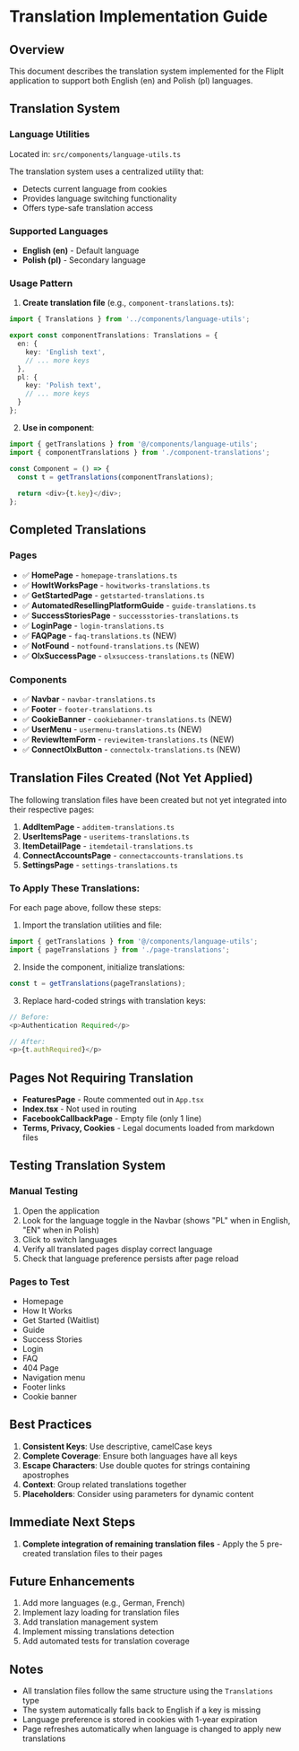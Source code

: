 # Translation Implementation Guide

## Overview
This document describes the translation system implemented for the FlipIt application to support both English (en) and Polish (pl) languages.

## Translation System

### Language Utilities
Located in: `src/components/language-utils.ts`

The translation system uses a centralized utility that:
- Detects current language from cookies
- Provides language switching functionality
- Offers type-safe translation access

### Supported Languages
- **English (en)** - Default language
- **Polish (pl)** - Secondary language

### Usage Pattern

1. **Create translation file** (e.g., `component-translations.ts`):
```typescript
import { Translations } from '../components/language-utils';

export const componentTranslations: Translations = {
  en: {
    key: 'English text',
    // ... more keys
  },
  pl: {
    key: 'Polish text',
    // ... more keys
  }
};
```

2. **Use in component**:
```typescript
import { getTranslations } from '@/components/language-utils';
import { componentTranslations } from './component-translations';

const Component = () => {
  const t = getTranslations(componentTranslations);
  
  return <div>{t.key}</div>;
};
```

## Completed Translations

### Pages
- ✅ **HomePage** - `homepage-translations.ts`
- ✅ **HowItWorksPage** - `howitworks-translations.ts`
- ✅ **GetStartedPage** - `getstarted-translations.ts`
- ✅ **AutomatedResellingPlatformGuide** - `guide-translations.ts`
- ✅ **SuccessStoriesPage** - `successstories-translations.ts`
- ✅ **LoginPage** - `login-translations.ts`
- ✅ **FAQPage** - `faq-translations.ts` (NEW)
- ✅ **NotFound** - `notfound-translations.ts` (NEW)
- ✅ **OlxSuccessPage** - `olxsuccess-translations.ts` (NEW)

### Components
- ✅ **Navbar** - `navbar-translations.ts`
- ✅ **Footer** - `footer-translations.ts`
- ✅ **CookieBanner** - `cookiebanner-translations.ts` (NEW)
- ✅ **UserMenu** - `usermenu-translations.ts` (NEW)
- ✅ **ReviewItemForm** - `reviewitem-translations.ts` (NEW)
- ✅ **ConnectOlxButton** - `connectolx-translations.ts` (NEW)

## Translation Files Created (Not Yet Applied)

The following translation files have been created but not yet integrated into their respective pages:

1. **AddItemPage** - `additem-translations.ts`
2. **UserItemsPage** - `useritems-translations.ts`
3. **ItemDetailPage** - `itemdetail-translations.ts`
4. **ConnectAccountsPage** - `connectaccounts-translations.ts`
5. **SettingsPage** - `settings-translations.ts`

### To Apply These Translations:

For each page above, follow these steps:

1. Import the translation utilities and file:
```typescript
import { getTranslations } from '@/components/language-utils';
import { pageTranslations } from './page-translations';
```

2. Inside the component, initialize translations:
```typescript
const t = getTranslations(pageTranslations);
```

3. Replace hard-coded strings with translation keys:
```typescript
// Before:
<p>Authentication Required</p>

// After:
<p>{t.authRequired}</p>
```

## Pages Not Requiring Translation

- **FeaturesPage** - Route commented out in `App.tsx`
- **Index.tsx** - Not used in routing
- **FacebookCallbackPage** - Empty file (only 1 line)
- **Terms, Privacy, Cookies** - Legal documents loaded from markdown files

## Testing Translation System

### Manual Testing
1. Open the application
2. Look for the language toggle in the Navbar (shows "PL" when in English, "EN" when in Polish)
3. Click to switch languages
4. Verify all translated pages display correct language
5. Check that language preference persists after page reload

### Pages to Test
- Homepage
- How It Works
- Get Started (Waitlist)
- Guide
- Success Stories
- Login
- FAQ
- 404 Page
- Navigation menu
- Footer links
- Cookie banner

## Best Practices

1. **Consistent Keys**: Use descriptive, camelCase keys
2. **Complete Coverage**: Ensure both languages have all keys
3. **Escape Characters**: Use double quotes for strings containing apostrophes
4. **Context**: Group related translations together
5. **Placeholders**: Consider using parameters for dynamic content

## Immediate Next Steps

1. **Complete integration of remaining translation files** - Apply the 5 pre-created translation files to their pages

## Future Enhancements

1. Add more languages (e.g., German, French)
2. Implement lazy loading for translation files
3. Add translation management system
4. Implement missing translations detection
5. Add automated tests for translation coverage

## Notes

- All translation files follow the same structure using the `Translations` type
- The system automatically falls back to English if a key is missing
- Language preference is stored in cookies with 1-year expiration
- Page refreshes automatically when language is changed to apply new translations

